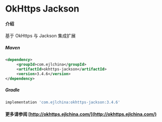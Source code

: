# OkHttps Jackson

#### 介绍

基于 OkHttps 与 Jackson 集成扩展


##### Maven

```xml
<dependency>
     <groupId>com.ejlchina</groupId>
     <artifactId>okhttps-jackson</artifactId>
     <version>3.4.6</version>
</dependency>
```

##### Gradle

```groovy
implementation 'com.ejlchina:okhttps-jackson:3.4.6'
```

#### 更多请参阅 [http://okhttps.ejlchina.com/](http://okhttps.ejlchina.com/)
